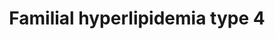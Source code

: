 ---
annotations:
- id: DOID:1168
  parent: genetic disease
  type: Disease Ontology
  value: familial hyperlipidemia
- id: PW:0000013
  parent: disease pathway
  type: Pathway Ontology
  value: disease pathway
- id: DOID:1172
  parent: genetic disease
  type: Disease Ontology
  value: hyperlipoproteinemia type IV
authors:
- UlasBabayigit
- Egonw
communities:
- RareDiseases
description: Familial hyperlipidemias are classified according to the Fredrickson
  classification. Type IV familial hyperlipidemia is also known as familial hypertriglyceridemia.
  Typ IV is mostly linked to in increased VLDL within the blood. This is from both
  an increased production as well as a decreased elimination of VLDL.  The increased
  production is caused by mutations of GCKR. This gene inhibits glucokinase, which
  would lead to less triglycerides produced in the liver. These triglycerides would
  then increase the amount of VLDL in the blood. Mutations in GCKR would therefore
  lead to increased VLDL.  A decreased elimination is caused by APOA5. APOA5 plays
  a role in the hydrolysis of VDLD by LPL. Mutations in this gene would therefore
  lead to a decrease of this hydrolysis.
last-edited: 2021-06-20
organisms:
- Homo sapiens
redirect_from:
- /index.php/Pathway:WP5111
- /instance/WP5111
revision: null
schema-jsonld:
- '@context': https://schema.org/
  '@id': https://wikipathways.github.io/pathways/WP5111.html
  '@type': Dataset
  creator:
    '@type': Organization
    name: WikiPathways
  description: Familial hyperlipidemias are classified according to the Fredrickson
    classification. Type IV familial hyperlipidemia is also known as familial hypertriglyceridemia.
    Typ IV is mostly linked to in increased VLDL within the blood. This is from both
    an increased production as well as a decreased elimination of VLDL.  The increased
    production is caused by mutations of GCKR. This gene inhibits glucokinase, which
    would lead to less triglycerides produced in the liver. These triglycerides would
    then increase the amount of VLDL in the blood. Mutations in GCKR would therefore
    lead to increased VLDL.  A decreased elimination is caused by APOA5. APOA5 plays
    a role in the hydrolysis of VDLD by LPL. Mutations in this gene would therefore
    lead to a decrease of this hydrolysis.
  keywords:
  - APOA1
  - APOA2
  - APOA4
  - APOA5
  - APOC2
  - Acyl-CoA
  - Acyl-CoA synthetase
  - CETP
  - Cholesterol
  - DGAT2
  - FAS
  - Familial hyperlipidemia
  - Familial hypertriglyceridemia
  - Fatty acid
  - GCKR
  - GPIHBP1
  - Glucokinase
  - HDL
  - IDL
  - LCAT
  - LDL
  - LDLR
  - LIPC
  - LMF1
  - LPL
  - LRP1
  - Lipoprotein
  - MTTP
  - Malonyl-CoA
  - PDIA2
  - PLTP
  - Phospholipid
  - SEL1L
  - Triglyceride
  - VLDL
  license: CC0
  name: Familial hyperlipidemia type 4
seo: CreativeWork
title: Familial hyperlipidemia type 4
wpid: WP5111
---